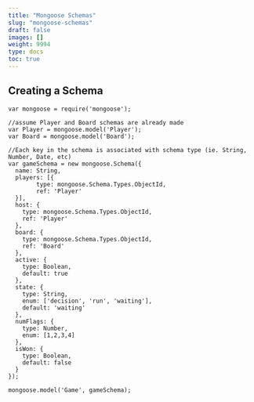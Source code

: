 ```yaml
---
title: "Mongoose Schemas"
slug: "mongoose-schemas"
draft: false
images: []
weight: 9994
type: docs
toc: true
---
```


## Creating a Schema
    var mongoose = require('mongoose');
    
    //assume Player and Board schemas are already made
    var Player = mongoose.model('Player'); 
    var Board = mongoose.model('Board');
    
    //Each key in the schema is associated with schema type (ie. String, Number, Date, etc)
    var gameSchema = new mongoose.Schema({
      name: String,
      players: [{
            type: mongoose.Schema.Types.ObjectId, 
            ref: 'Player'
      }],
      host: {
        type: mongoose.Schema.Types.ObjectId,
        ref: 'Player'
      },
      board: {
        type: mongoose.Schema.Types.ObjectId,
        ref: 'Board'
      },
      active: {
        type: Boolean,
        default: true
      },
      state: {
        type: String,
        enum: ['decision', 'run', 'waiting'],
        default: 'waiting'
      },
      numFlags: {
        type: Number,
        enum: [1,2,3,4]
      },
      isWon: {
        type: Boolean,
        default: false
      }
    });

    mongoose.model('Game', gameSchema);



